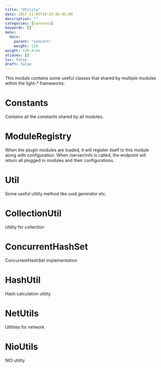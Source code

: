 ```yaml
---
title: "Utility"
date: 2017-11-05T10:24:06-05:00
description: ""
categories: [Concerns]
keywords: []
menu:
  docs:
    parent: "concern"
    weight: 120
weight: 120	#rem
aliases: []
toc: false
draft: false
---
```



This module contains some useful classes that shared by multiple modules within
the light-* frameworks.

# Constants

Contains all the constants shared by all modules.

# ModuleRegistry

When the plugin modules are loaded, it will register itself to this module along
with configuration. When /server/info is called, the endpoint will return all
plugged in modules and their configurations.

# Util

Some useful utility method like uuid generator etc.

# CollectionUtil

Utility for collection

# ConcurrentHashSet

ConcurrentHashSet implementation

# HashUtil

Hash calculation utility

# NetUtils

Utilities for network

# NioUtils

NIO utility



